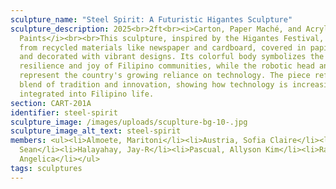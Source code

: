 ```yaml
---
sculpture_name: "Steel Spirit: A Futuristic Higantes Sculpture"
sculpture_description: 2025<br>2ft<br><i>Carton, Paper Maché, and Acrylic
  Paints</i><br><br>This sculpture, inspired by the Higantes Festival, is made
  from recycled materials like newspaper and cardboard, covered in papier-mâché,
  and decorated with vibrant designs. Its colorful body symbolizes the
  resilience and joy of Filipino communities, while the robotic head and arms
  represent the country's growing reliance on technology. The piece reflects a
  blend of tradition and innovation, showing how technology is increasingly
  integrated into Filipino life.
section: CART-201A
identifier: steel-spirit
sculpture_image: /images/uploads/scuplture-bg-10-.jpg
sculpture_image_alt_text: steel-spirit
members: <ul><li>Almoete, Maritoni</li><li>Austria, Sofia Claire</li><li>Clores,
  Sean</li><li>Halayahay, Jay-R</li><li>Pascual, Allyson Kim</li><li>Rabino,
  Angelica</li></ul>
tags: sculptures
---
```


